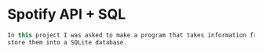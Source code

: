 # Spotify API + SQL
```java
In this project I was asked to make a program that takes information from Spotify's API and 
store them into a SQLite database.
```

